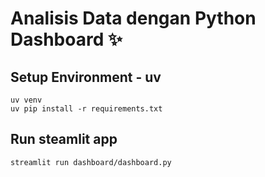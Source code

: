 # Analisis Data dengan Python Dashboard ✨

## Setup Environment - uv
```
uv venv
uv pip install -r requirements.txt
```

## Run steamlit app
```
streamlit run dashboard/dashboard.py
```

